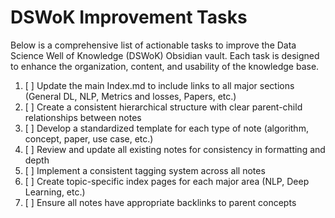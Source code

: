 # DSWoK Improvement Tasks

Below is a comprehensive list of actionable tasks to improve the Data Science Well of Knowledge (DSWoK) Obsidian vault. Each task is designed to enhance the organization, content, and usability of the knowledge base.

1. [ ] Update the main Index.md to include links to all major sections (General DL, NLP, Metrics and losses, Papers, etc.)
2. [ ] Create a consistent hierarchical structure with clear parent-child relationships between notes
3. [ ] Develop a standardized template for each type of note (algorithm, concept, paper, use case, etc.)
4. [ ] Review and update all existing notes for consistency in formatting and depth
5. [ ] Implement a consistent tagging system across all notes
6. [ ] Create topic-specific index pages for each major area (NLP, Deep Learning, etc.)
7. [ ] Ensure all notes have appropriate backlinks to parent concepts


